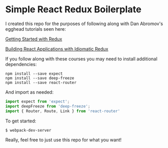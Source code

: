 # Simple React Redux Boilerplate

I created this repo for the purposes of following along with Dan Abromov's egghead tutorials seen here:

[Getting Started with Redux](https://egghead.io/courses/getting-started-with-redux)

[Building React Applications with Idiomatic Redux](https://egghead.io/courses/building-react-applications-with-idiomatic-redux)

If you follow along with these courses you may need to install additional dependencies:

```
npm install --save expect
npm install --save deep-freeze
npm install --save react-router
```

And import as needed:

```javascript
import expect from 'expect';
import deepFreeze from 'deep-freeze';
import { Router, Route, Link } from 'react-router'
```

To get started:

```
$ webpack-dev-server
```

Really, feel free to just use this repo for what you want!
